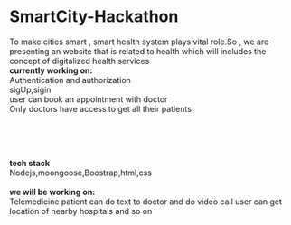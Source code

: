 # SmartCity-Hackathon

To make cities smart , smart health system plays vital role.So , we are presenting an website that is related to health  which  will includes the concept of digitalized health services  <br>
**currently working on:**     <br>
Authentication and authorization<br>
 sigUp,sigin <br>
user can book an appointment with doctor <br>
Only doctors have access to get  all their patients <br>
 
<br>
<br>
<br>

**tech stack**<br>
Nodejs,moongoose,Boostrap,html,css<br>
<br>
**we will be working on:**<br>
Telemedicine patient can do text  to doctor and do video call
user can get location of nearby hospitals and so on


